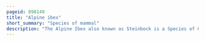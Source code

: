 ```yaml
---
pageid: 890149
title: "Alpine ibex"
short_summary: "Species of mammal"
description: "The Alpine Ibex also known as Steinbock is a Species of Goat that lives in the Alps of Europe. It is one of ten Species in the Capra Genus and its closest Living Relative is the iberian Ibex. The Alpine Ibex is a sexually dimorphic Species Males are larger and have longer Horns than Females. Its Coat Colour is brownish Grey. Alpine Ibexes tend to live in steep Rough Terrain and open Alpine Meadows. They can be found at Heights as high as 3300m and their sharp Hooves allow them to scale their mountainous Habitat."
---
```


